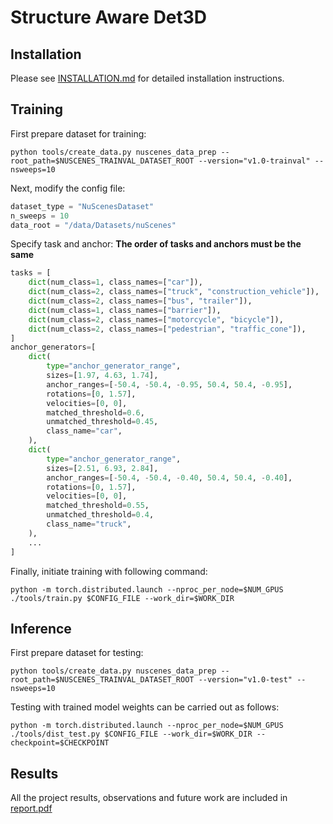 # Structure Aware Det3D

## Installation
Please see [INSTALLATION.md](https://github.com/sushruthn96/Det3D/blob/master/INSTALLATION.md) for detailed installation instructions.

## Training 
First prepare dataset for training:
```shell
python tools/create_data.py nuscenes_data_prep --root_path=$NUSCENES_TRAINVAL_DATASET_ROOT --version="v1.0-trainval" --nsweeps=10
```
Next, modify the config file:
```python
dataset_type = "NuScenesDataset"
n_sweeps = 10
data_root = "/data/Datasets/nuScenes"
```
Specify task and anchor:
**The order of tasks and anchors must be the same**

```python
tasks = [
    dict(num_class=1, class_names=["car"]),
    dict(num_class=2, class_names=["truck", "construction_vehicle"]),
    dict(num_class=2, class_names=["bus", "trailer"]),
    dict(num_class=1, class_names=["barrier"]),
    dict(num_class=2, class_names=["motorcycle", "bicycle"]),
    dict(num_class=2, class_names=["pedestrian", "traffic_cone"]),
]
anchor_generators=[
    dict(
        type="anchor_generator_range",
        sizes=[1.97, 4.63, 1.74],
        anchor_ranges=[-50.4, -50.4, -0.95, 50.4, 50.4, -0.95],
        rotations=[0, 1.57],
        velocities=[0, 0],
        matched_threshold=0.6,
        unmatched_threshold=0.45,
        class_name="car",
    ),
    dict(
        type="anchor_generator_range",
        sizes=[2.51, 6.93, 2.84],
        anchor_ranges=[-50.4, -50.4, -0.40, 50.4, 50.4, -0.40],
        rotations=[0, 1.57],
        velocities=[0, 0],
        matched_threshold=0.55,
        unmatched_threshold=0.4,
        class_name="truck",
    ),
    ...
]
```
Finally, initiate training with following command:
```shell
python -m torch.distributed.launch --nproc_per_node=$NUM_GPUS ./tools/train.py $CONFIG_FILE --work_dir=$WORK_DIR
```

## Inference
First prepare dataset for testing:
```shell
python tools/create_data.py nuscenes_data_prep --root_path=$NUSCENES_TRAINVAL_DATASET_ROOT --version="v1.0-test" --nsweeps=10
```
Testing with trained model weights can be carried out as follows:
```shell
python -m torch.distributed.launch --nproc_per_node=$NUM_GPUS ./tools/dist_test.py $CONFIG_FILE --work_dir=$WORK_DIR --checkpoint=$CHECKPOINT
```

## Results
All the project results, observations and future work are included in [report.pdf](https://github.com/sushruthn96/Det3D/blob/master/report.pdf)
